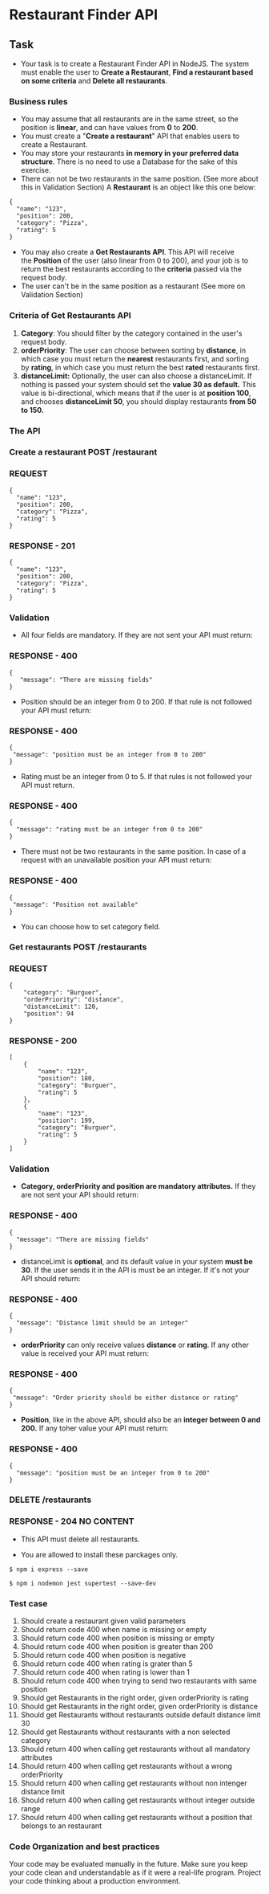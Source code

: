 # Restaurant Finder API

## Task
* Your task is to create a Restaurant Finder API in NodeJS. The system must enable the user to **Create a Restaurant**, **Find a restaurant based on some criteria** and **Delete all restaurants**.
### Business rules

* You may assume that all restaurants are in the same street, so the position is **linear**, and can have values from **0** to **200**.
* You must create a "**Create a restaurant**" API that enables users to create a Restaurant.
* You may store your restaurants **in memory in your preferred data structure**. There is no need to use a Database for the sake of this exercise.
* There can not be two restaurants in the same position. (See more about this in Validation Section)
A **Restaurant** is an object like this one below:
```
{
  "name": "123",
  "position": 200,
  "category": "Pizza",
  "rating": 5
}
```
* You may also create a **Get Restaurants API**. This API will receive the **Position** of the user (also linear from 0 to 200), and your job is to return the best restaurants according to the **criteria** passed via the request body.
* The user can't be in the same position as a restaurant (See more on Validation Section)

### Criteria of Get Restaurants API
1. **Category**: You should filter by the category contained in the user's request body.
2. **orderPriority**: The user can choose between sorting by **distance**, in which case you must return the **nearest** restaurants first, and sorting by **rating**, in which case you must return the best **rated** restaurants first.
3. **distanceLimit:** Optionally, the user can also choose a distanceLimit. If nothing is passed your system should set the **value 30 as default.** This value is bi-directional, which means that if the user is at **position 100**, and chooses **distanceLimit 50**, you should display restaurants **from 50 to 150.**

### The API
### Create a restaurant POST /restaurant
### REQUEST
```
{
  "name": "123",
  "position": 200,
  "category": "Pizza",
  "rating": 5
}
```
### RESPONSE - 201
```
{
  "name": "123",
  "position": 200,
  "category": "Pizza",
  "rating": 5
}
```

### Validation
* All four fields are mandatory. If they are not sent your API must return:
### RESPONSE - 400
```
{
   "message": "There are missing fields"
}
```
* Position should be an integer from 0 to 200. If that rule is not followed your API must return: 
### RESPONSE - 400
```
{
 "message": "position must be an integer from 0 to 200"
}
```
* Rating must be an integer from 0 to 5. If that rules is not followed your API must return.
### RESPONSE - 400
```
{
  "message": "rating must be an integer from 0 to 200"
}
```
* There must not be two restaurants in the same position. In case of a request with an unavailable position your API must return:
### RESPONSE - 400
```
{
 "message": "Position not available"
}
```
* You can choose how to set category field.

### Get restaurants POST /restaurants
### REQUEST
```
{
    "category": "Burguer",
    "orderPriority": "distance",
    "distanceLimit": 120,
    "position": 94
}
```
### RESPONSE - 200
```
[
    {
        "name": "123",
        "position": 180,
        "category": "Burguer",
        "rating": 5
    },
    {
        "name": "123",
        "position": 199,
        "category": "Burguer",
        "rating": 5
    }
]
```
### Validation
* **Category, orderPriority and position are mandatory attributes.** If they are not sent your API should return:
### RESPONSE - 400
```
{
  "message": "There are missing fields"
}
```
* distanceLimit is **optional**, and its default value in your system **must be 30**. If the user sends it in the API is must be an integer. If it's not your API should return:
### RESPONSE - 400 
```
{
  "message": "Distance limit should be an integer"
}
```
* **orderPriority** can only receive values **distance** or **rating**. If any other value is received your API must return:
### RESPONSE - 400
```
{
 "message": "Order priority should be either distance or rating"
}
```
* **Position**, like in the above API, should also be an **integer between 0 and 200.** If any toher value your API must return:
### RESPONSE - 400
```
{
  "message": "position must be an integer from 0 to 200"
}
```
### DELETE /restaurants
### RESPONSE - 204 NO CONTENT
* This API must delete all restaurants.

* You are allowed to install these parckages only.
```
$ npm i express --save
```
```
$ npm i nodemon jest supertest --save-dev
```
### Test case
1. Should create a restaurant given valid parameters
2. Should return code 400 when name is missing or empty
3. Should return code 400 when position is missing or empty
4. Should return code 400 when position is greater than 200
5. Should return code 400 when position is negative
6. Should return code 400 when rating is grater than 5
7. Should return code 400 when rating is lower than 1
8. Should return code 400 when trying to send two restaurants with same position
9. Should get Restaurants in the right order, given orderPriority is rating
10. Should get Restaurants in the right order, given orderPriority is distance
11. Should get Restaurants without restaurants outside default distance limit 30
12. Should get Restaurants without restaurants with a non selected category
13. Should return 400 when calling get restaurants without all mandatory attributes
14. Should return 400 when calling get restaurants without a wrong orderPriority
15. Should return 400 when calling get restaurants without non intenger distance limit
16. Should return 400 when calling get restaurants without integer outside range
17. Should return 400 when calling get restaurants without a position that belongs to an restaurant
### Code Organization and best practices
Your code may be evaluated manually in the future. Make sure you keep your code clean and understandable as if it were a real-life program. Project your code thinking about a production environment.


